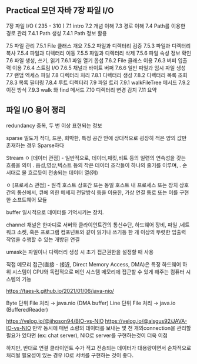 ## Practical 모던 자바 7장 파일 I/O 

7장 파일 I/O ( 235 - 310 )
7.1 intro
7.2 개념 이해
7.3 경로 이해
7.4 Path를 이용한 경로 관리
  7.4.1 Path 생성
  7.4.1 Path 정보 활용

7.5 파일 관리
  7.5.1 File 클래스 개요
  7.5.2 파일과 디렉터리 검증
  7.5.3 파일과 디렉터리 복사
  7.5.4 파일과 디렉터리 이동
  7.5.5 파일과 디렉터리 삭제
  7.5.6 파일 속성 정보 확인
7.6 파일 생성, 쓰기, 읽기
  7.6.1 파일 열기 옵셥
  7.6.2 File 클래스 이용
  7.6.3 버퍼 입출력 이용
  7.6.4 스트림 I/O
  7.6.5 채널과 바이트 버퍼
  7.6.6 일반 파일과 임시 파일 생성
7.7 랜덤 엑세스 파일
7.8 디렉터리 처리
  7.8.1 디렉터리 생성
  7.8.2 디렉터리 목록 조회 
  7.8.3 목록 필터링
  7.8.4 루트 디렉터리
7.9 파일 트리
  7.9.1 walkFileTree 메서드
  7.9.2 이전 방식
  7.9.3 walk 와 find 메서드
7.10 디렉터리 변경 감지
7.11 요약  



## 파일 I/O 용어 정리
redundancy 중복, 두 번 이상 표현되는 정보

sparse 밀도가 적다, 드문, 희박한,
특정 공간 안에 상대적으로 굉장히 적은 양의 값만 존재하는 경우 Sparse하다

Stream
  ㅇ [데이터 관점]
     - 일반적으로, 데이터,패킷,비트 등의 일련의 연속성을 갖는 흐름을 의미
        . 음성,영상,텍스트 등의 작은 데이터 조각들이 하나의 줄기를 이루며,
        . 순서대로 물 흐르듯이 전송되는 데이터 열(列)

  ㅇ [프로세스 관점]
     - 원격 호스트 상호간 또는 동일 호스트 내 프로세스 또는 장치 상호 간의 통신에서,  큐에 의한 메세지 전달방식 등을 이용한, 가상 연결 통로 또는 이를 구현한 소프트웨어 모듈

buffer 일시적으로 데이터를 기억시키는 장치.

channel 채널은 한마디로 서버와 클라이언트간의 통신수단, 하드웨어 장비, 파일 ,네트워크 소켓, 
혹은 프로그램 컴포넌트와 같이 읽기나 쓰기등 한 개 이상의 뚜렷한 입출력 
작업을 수행할 수 있는 개방된 연결

umask는 파일이나 디렉터리 생성 시 초기 접근권한을 설정할 때 사용

직접 메모리 접근(直接 - 接近, Direct Memory Access, DMA)은 특정 하드웨어 하위 시스템이 CPU와 독립적으로 메인 시스템 메모리에 접근할 수 있게 해주는 컴퓨터 시스템의 기능





https://taes-k.github.io/2021/01/06/java-nio/

Byte 단위 File 처리 → java.nio (DMA buffer)
Line 단위 File 처리 → java.io (BufferedReader)


https://velog.io/@jihoson94/BIO-vs-NIO
https://velog.io/@alsgus92/JAVA-IO-vs-NIO
만약 동시에 매번 소량의 데이터를 보내는 몇 천 개의connection을 관리할 필요가 있다면 (ex: chat server), NIO로 server를 구현하는것이 더욱 이점

하지만, 반대로 연결 클라이언트 수가 적고 전송되는 데이터가 대용량이면서 순차적으로 처리될 필요성이 있는 경우 IO로 서버를 구현하는 것이 좋다.



